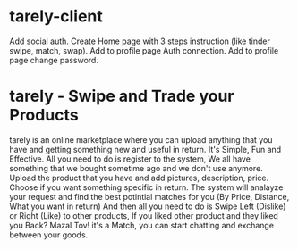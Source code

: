 # tarely-client

Add social auth.
Create Home page with 3 steps instruction (like tinder swipe, match, swap).
Add to profile page Auth connection.
Add to profile page change password.

# tarely - Swipe and Trade your Products

tarely is an online marketplace where you can upload anything that you have
and getting something new and useful in return.
It's Simple, Fun and Effective.
All you need to do is register to the system,
We all have something that we bought sometime ago and we don't use anymore.
Upload the product that you have and add pictures, description, price.
Choose if you want something specific in return.
The system will analayze your request and find the best potintial matches for you (By Price, Distance, What you want in return)
And then all you need to do is Swipe Left (Dislike) or Right (Like) to other products,
If you liked other product and they liked you Back?
Mazal Tov! it's a Match, you can start chatting and exchange between your goods.

